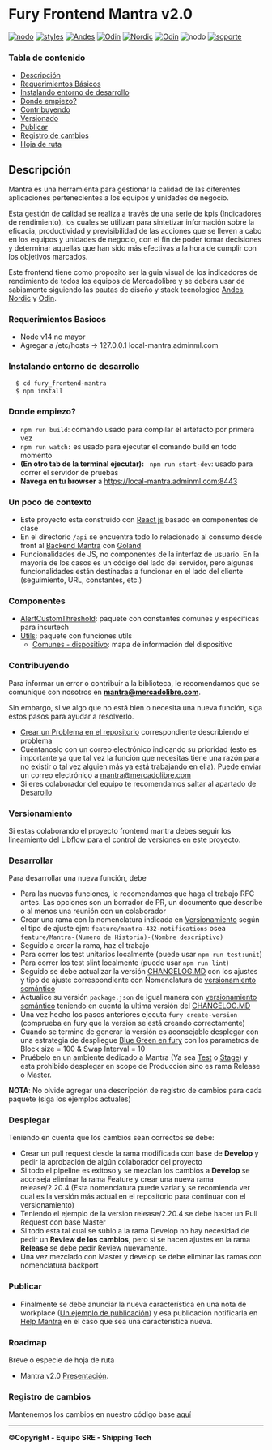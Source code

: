 # Fury Frontend Mantra v2.0
[![nodo](https://img.shields.io/badge/Fury-Client-111)](https://furydocs.io/client)
[![styles](https://img.shields.io/badge/Styles-sass-ff69b4)](https://sass-lang.com/)
[![Andes](https://img.shields.io/badge/Webkit-Andes-3483fa)](https://andes.adminml.com)
[![Odin](https://img.shields.io/badge/Navigation-Odin-42b983)](https://furydocs.io/frontend-odin/)
[![Nordic](https://img.shields.io/badge/Frontend-Nordic-fff)](https://nordic.adminml.com/)
[![Odin](https://img.shields.io/badge/Test-Jest-6b2e85)](https://furydocs.io/frontend-odin/)
![nodo](https://img.shields.io/badge/node-v14-blue)
[![soporte](https://img.shields.io/badge/Soporte-Help_Mantra%40-green.svg)](https://meli.slack.com/archives/C016GDSQAHG)

### Tabla de contenido
- [Descripción](#descripción)
- [Requerimientos Básicos](#descripción)
- [Instalando entorno de desarrollo](#módulos)
- [Donde empiezo?](#módulos)
- [Contribuyendo](#contribuyendo)
- [Versionado](#versionado)
- [Publicar](#publicar)
- [Registro de cambios](#registrodecambios)
- [Hoja de ruta](#hojaderuta)

## Descripción

Mantra es una herramienta para gestionar la calidad de las diferentes aplicaciones pertenecientes a los equipos y unidades de negocio.

Esta gestión de calidad se realiza a través de una serie de kpis (Indicadores de rendimiento), los cuales se utilizan para sintetizar información sobre la eficacia, productividad y previsibilidad de las acciones que se lleven a cabo en los equipos y unidades de negocio, con el fin de poder tomar decisiones y determinar aquellas que han sido más efectivas a la hora de cumplir con los objetivos marcados.

Este frontend tiene como proposito ser la guia visual de los indicadores de rendimiento de todos los equipos de Mercadolibre y se debera usar de sabiamente siguiendo las pautas de diseño y stack tecnologico [Andes](https://andes.adminml.com), [Nordic](https://nordic.adminml.com/) y [Odin](https://furydocs.io/frontend-odin/).

### Requerimientos Basicos
  - Node v14 no mayor
  - Agregar a /etc/hosts -> 127.0.0.1 local-mantra.adminml.com

### Instalando entorno de desarrollo
```sh
  $ cd fury_frontend-mantra
  $ npm install
 ```
### Donde empiezo?
  - ```npm run build```: comando usado para compilar el artefacto por primera vez 
  - ```npm run watch:``` es usado para ejecutar el comando build en todo momento 
  - **(En otro tab de la terminal ejecutar):** ``` npm run start-dev```: usado para correr el servidor de pruebas
  - **Navega en tu browser** a https://local-mantra.adminml.com:8443

### Un poco de contexto
  - Este proyecto esta construido con [React js](https://es.reactjs.org/docs/react-component.html) basado en componentes de clase
  - En el directorio ``` /api ``` se encuentra todo lo relacionado al consumo desde front al [Backend Mantra](https://github.com/mercadolibre/fury_backend-mantra) con [Goland](https://go.dev/)
  - Funcionalidades de JS, no componentes de la interfaz de usuario. En la mayoría de los casos es un código del lado del servidor, pero algunas funcionalidades están destinadas a funcionar en el lado del cliente (seguimiento, URL, constantes, etc.)

### Componentes

* [AlertCustomThreshold](app/components/AlertCustomThreshold): paquete con constantes comunes y específicas para insurtech
* [Utils](packages/utils/README.md): paquete con funciones utils
  * [Comunes - dispositivo](packages/utils/README.md#commons---device): mapa de información del dispositivo

### Contribuyendo

Para informar un error o contribuir a la biblioteca, le recomendamos que se comunique con nosotros en **mantra@mercadolibre.com**.

Sin embargo, si ve algo que no está bien o necesita una nueva función, siga estos pasos para ayudar a resolverlo.
* [Crear un Problema en el repositorio](https://github.com/mercadolibre/fury_frontend-mantra/issues/new) correspondiente describiendo el problema
* Cuéntanoslo con un correo electrónico indicando su prioridad (esto es importante ya que tal vez la función que necesitas tiene una razón para no existir o tal vez alguien más ya está trabajando en ella). Puede enviar un correo electrónico a mantra@mercadolibre.com
* Si eres colaborador del equipo te recomendamos saltar al apartado de [Desarollo](#Desarollar)

### Versionamiento

Si estas colaborando el proyecto frontend mantra debes seguir los lineamiento del [Libflow](https://furydocs.io/release-proess/4.9.0/guide/#/lang-es/workflows/04_libflow) para el control de versiones en este proyecto.

### Desarrollar

Para desarrollar una nueva función, debe

* Para las nuevas funciones, le recomendamos que haga el trabajo RFC antes. Las opciones son un borrador de PR, un documento que describe o al menos una reunión con un colaborador
* Crear una rama con la nomenclatura indicada en [Versionamiento](#versionamiento) según el tipo de ajuste ejm: `feature/mantra-432-notifications` osea `feature/Mantra-(Numero de Historia)-(Nombre descriptivo)`
* Seguido a crear la rama, haz el trabajo
* Para correr los test unitarios localmente (puede usar `npm run test:unit`)
* Para correr los test slint localmente (puede usar `npm run lint`)
* Seguido se debe actualizar la versión [CHANGELOG.MD](CHANGELOG.md) con los ajustes y tipo de ajuste correspondiente con Nomenclatura de [versionamiento semántico](https://semver.org/lang/es/)
* Actualice su versión `package.json` de igual manera con [versionamiento semántico](https://semver.org/lang/es/) teniendo en cuenta la ultima versión del [CHANGELOG.MD](CHANGELOG.md)
* Una vez hecho los pasos anteriores ejecuta `fury create-version` (comprueba en fury que la versión se está creando correctamente) 
* Cuando se termine de generar la versión es aconsejable desplegar con una estrategia de despliegue [Blue Green en fury](https://web.furycloud.io/frontend-mantra/deployments-new) con los parametros de Block size = 100 & Swap Interval = 10
* Pruébelo en un ambiente dedicado a Mantra (Ya sea [Test](https://test-mantra.adminml.com/) o [Stage](https://staging-mantra.adminml.com/)) y esta prohibido desplegar en scope de Producción sino es rama Release o Master.

**NOTA**: No olvide agregar una descripción de registro de cambios para cada paquete (siga los ejemplos actuales)

### Desplegar
Teniendo en cuenta que los cambios sean correctos se debe:

* Crear un pull request desde la rama modificada con base de **Develop** y pedir la aprobación de algún colaborador del proyecto
* Si todo el pipeline es exitoso y se mezclan los cambios a **Develop** se aconseja eliminar la rama Feature y crear una nueva rama release/2.20.4 (Esta nomenclatura puede variar y se recomienda ver cual es la versión más actual en el repositorio para continuar con el versionamiento) 
* Teniendo el ejemplo de la version release/2.20.4 se debe hacer un Pull Request con base Master
* Si todo esta tal cual se subio a la rama Develop no hay necesidad de pedir un **Review de los cambios**, pero si se hacen ajustes en la rama **Release** se debe pedir Review nuevamente.
* Una vez mezclado con Master y develop se debe eliminar las ramas con nomenclatura backport

### Publicar

* Finalmente se debe anunciar la nueva característica en una nota de workplace ([Un ejemplo de publicación](https://meli.workplace.com/notes/161486316270466/)) y esa publicación notificarla en [Help Mantra](https://meli.slack.com/archives/C016GDSQAHG) en el caso que sea una caracteristica nueva. 

### Roadmap

Breve o especie de hoja de ruta 
* Mantra v2.0 [Presentación]([https://docs.google.com/presentation/d/1R87rG1bxliJW1nlM4XRMxSdf90mg3qKMeaLDpMTxcr0/edit#slide=id.g71959900f1_0_159).

### Registro de cambios

Mantenemos los cambios en nuestro código base [aquí](CHANGELOG.md)

***
**©Copyright - Equipo SRE - Shipping Tech**

